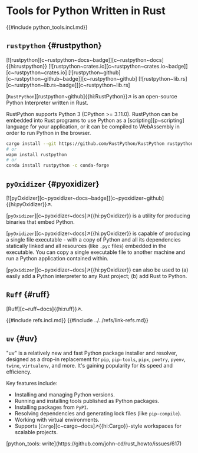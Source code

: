 # Tools for Python Written in Rust

{{#include python_tools.incl.md}}

## `rustpython` {#rustpython}

[![rustpython][c~rustpython~docs~badge]][c~rustpython~docs]{{hi:rustpython}}
[![rustpython~crates.io][c~rustpython~crates.io~badge]][c~rustpython~crates.io]
[![rustpython~github][c~rustpython~github~badge]][c~rustpython~github]
[![rustpython~lib.rs][c~rustpython~lib.rs~badge]][c~rustpython~lib.rs]

[`RustPython`][rustpython~github]{{hi:RustPython}}↗ is an open-source Python Interpreter written in Rust.

RustPython supports Python 3 (CPython >= 3.11.0). RustPython can be embedded into Rust programs to use Python as a [scripting][p~scripting] language for your application, or it can be compiled to WebAssembly in order to run Python in the browser.

```bash
cargo install --git https://github.com/RustPython/RustPython rustpython
# or
wapm install rustpython
# or
conda install rustpython -c conda-forge
```

## `pyOxidizer` {#pyoxidizer}

[![pyOxidizer][c~pyoxidizer~docs~badge]][c~pyoxidizer~github]{{hi:pyOxidizer}}↗.

[`pyOxidizer`][c~pyoxidizer~docs]↗{{hi:pyOxidizer}} is a utility for producing binaries that embed Python.

[`pyOxidizer`][c~pyoxidizer~docs]↗{{hi:pyOxidizer}} is capable of producing a single file executable - with a copy of Python and all its dependencies statically linked and all resources (like `.pyc` files) embedded in the executable. You can copy a single executable file to another machine and run a Python application contained within.

[`pyOxidizer`][c~pyoxidizer~docs]↗{{hi:pyOxidizer}} can also be used to (a) easily add a Python interpreter to any Rust project; (b) add Rust to Python.

## `Ruff` {#ruff}

[Ruff][c~ruff~docs]{{hi:ruff}}↗.

{{#include refs.incl.md}}
{{#include ../../refs/link-refs.md}}

## `uv` {#uv}

"uv" is a relatively new and fast Python package installer and resolver, designed as a drop-in replacement for `pip`, `pip-tools`, `pipx`, `poetry`, `pyenv`, `twine`, `virtualenv`, and more. It's gaining popularity for its speed and efficiency.

Key features include:

- Installing and managing Python versions.
- Running and installing tools published as Python packages.
- Installing packages from `PyPI`.
- Resolving dependencies and generating lock files (like `pip-compile`).
- Working with virtual environments.
- Supports [`Cargo`][c~cargo~docs]↗{{hi:Cargo}}-style workspaces for scalable projects.

<div class="hidden">
[python_tools: write](https://github.com/john-cd/rust_howto/issues/617)
</div>
